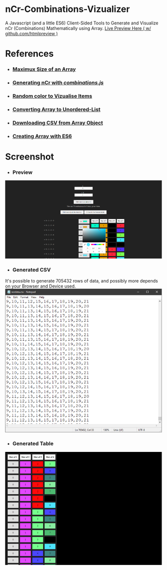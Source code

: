 # nCr-Combinations-Vizualizer
A Javascript (and a little ES6) Client-Sided Tools to Generate and Visualize nCr (Combinations) Mathematically using Array.
[Live Preview Here ( w/ github.com/htmlpreview )](https://htmlpreview.github.io/?https://github.com/jxxvxs/nCr-Combinations-Vizualizer/blob/main/index.html)

# References
* ### [Maximux Size of an Array](https://stackoverflow.com/questions/6154989/maximum-size-of-an-array-in-javascript)
* ### [Generating nCr with ***combinations.js***](https://gist.github.com/axelpale/3118596)
* ### [Random color to Vizualise Items](http://jsfiddle.net/tWyq6/27/)
* ### [Converting Array to Unordered-List](https://getbutterfly.com/generate-html-list-from-javascript-array/)
* ### [Downloading CSV from Array Object](https://stackoverflow.com/questions/18848860/javascript-array-to-csv)
* ### [Creating Array with ES6](https://stackoverflow.com/questions/39924644/es6-generate-an-array-of-numbers)

# Screenshot

* ### Preview
[![](./example/pages.png)](https://htmlpreview.github.io/?https://github.com/jxxvxs/nCr-Combinations-Vizualizer/blob/main/index.html)

* ### Generated CSV
It's possible to generate 705432 rows of data, and possibly more depends on your Browser and Device used.
[![](./example/csvdata.png)](https://raw.githubusercontent.com/jxxvxs/nCr-Combinations-Vizualizer/main/example/ncrdata.csv)

* ### Generated Table
[![](./example/ncrdata.png)](https://htmlpreview.github.io/?https://github.com/jxxvxs/nCr-Combinations-Vizualizer/blob/main/example/ncrdata.html)
